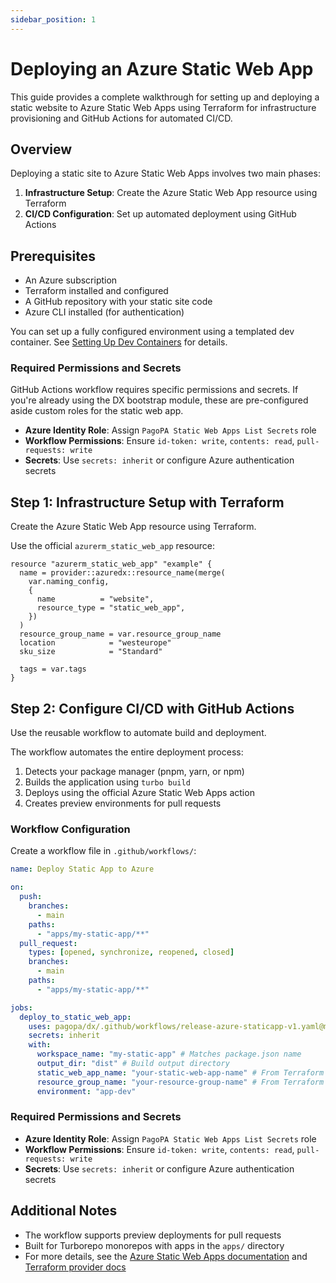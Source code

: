 ```yaml
---
sidebar_position: 1
---
```


# Deploying an Azure Static Web App

This guide provides a complete walkthrough for setting up and deploying a static
website to Azure Static Web Apps using Terraform for infrastructure provisioning
and GitHub Actions for automated CI/CD.

## Overview

Deploying a static site to Azure Static Web Apps involves two main phases:

1. **Infrastructure Setup**: Create the Azure Static Web App resource using
   Terraform
2. **CI/CD Configuration**: Set up automated deployment using GitHub Actions

## Prerequisites

- An Azure subscription
- Terraform installed and configured
- A GitHub repository with your static site code
- Azure CLI installed (for authentication)

You can set up a fully configured environment using a templated dev container.
See [Setting Up Dev Containers](../../dev-containers/index.md) for details.

### Required Permissions and Secrets

GitHub Actions workflow requires specific permissions and secrets. If you're
already using the DX bootstrap module, these are pre-configured aside custom
roles for the static web app.

- **Azure Identity Role**: Assign `PagoPA Static Web Apps List Secrets` role
- **Workflow Permissions**: Ensure `id-token: write`, `contents: read`,
  `pull-requests: write`
- **Secrets**: Use `secrets: inherit` or configure Azure authentication secrets

## Step 1: Infrastructure Setup with Terraform

Create the Azure Static Web App resource using Terraform.

Use the official `azurerm_static_web_app` resource:

```hcl
resource "azurerm_static_web_app" "example" {
  name = provider::azuredx::resource_name(merge(
    var.naming_config,
    {
      name          = "website",
      resource_type = "static_web_app",
    })
  )
  resource_group_name = var.resource_group_name
  location            = "westeurope"
  sku_size            = "Standard"

  tags = var.tags
}
```

## Step 2: Configure CI/CD with GitHub Actions

Use the reusable workflow to automate build and deployment.

The workflow automates the entire deployment process:

1. Detects your package manager (pnpm, yarn, or npm)
2. Builds the application using `turbo build`
3. Deploys using the official Azure Static Web Apps action
4. Creates preview environments for pull requests

### Workflow Configuration

Create a workflow file in `.github/workflows/`:

```yaml
name: Deploy Static App to Azure

on:
  push:
    branches:
      - main
    paths:
      - "apps/my-static-app/**"
  pull_request:
    types: [opened, synchronize, reopened, closed]
    branches:
      - main
    paths:
      - "apps/my-static-app/**"

jobs:
  deploy_to_static_web_app:
    uses: pagopa/dx/.github/workflows/release-azure-staticapp-v1.yaml@main
    secrets: inherit
    with:
      workspace_name: "my-static-app" # Matches package.json name
      output_dir: "dist" # Build output directory
      static_web_app_name: "your-static-web-app-name" # From Terraform
      resource_group_name: "your-resource-group-name" # From Terraform
      environment: "app-dev"
```

### Required Permissions and Secrets

- **Azure Identity Role**: Assign `PagoPA Static Web Apps List Secrets` role
- **Workflow Permissions**: Ensure `id-token: write`, `contents: read`,
  `pull-requests: write`
- **Secrets**: Use `secrets: inherit` or configure Azure authentication secrets

## Additional Notes

- The workflow supports preview deployments for pull requests
- Built for Turborepo monorepos with apps in the `apps/` directory
- For more details, see the
  [Azure Static Web Apps documentation](https://learn.microsoft.com/en-us/azure/static-web-apps/)
  and
  [Terraform provider docs](https://registry.terraform.io/providers/hashicorp/azurerm/latest/docs/resources/static_web_app)
